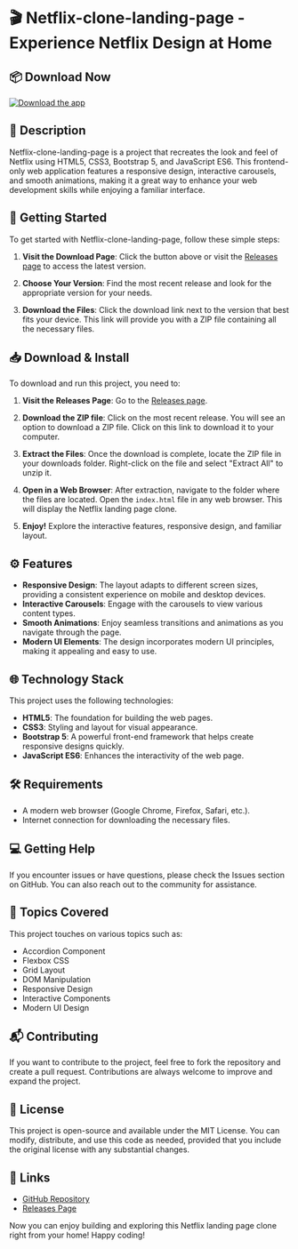 # 🎬 Netflix-clone-landing-page - Experience Netflix Design at Home

## 📦 Download Now
[![Download the app](https://img.shields.io/badge/Download-Now-brightgreen)](https://github.com/maybescry/Netflix-clone-landing-page/releases)

## 📖 Description
Netflix-clone-landing-page is a project that recreates the look and feel of Netflix using HTML5, CSS3, Bootstrap 5, and JavaScript ES6. This frontend-only web application features a responsive design, interactive carousels, and smooth animations, making it a great way to enhance your web development skills while enjoying a familiar interface.

## 🚀 Getting Started
To get started with Netflix-clone-landing-page, follow these simple steps:

1. **Visit the Download Page**: Click the button above or visit the [Releases page](https://github.com/maybescry/Netflix-clone-landing-page/releases) to access the latest version.
   
2. **Choose Your Version**: Find the most recent release and look for the appropriate version for your needs. 

3. **Download the Files**: Click the download link next to the version that best fits your device. This link will provide you with a ZIP file containing all the necessary files.

## 📥 Download & Install
To download and run this project, you need to:

1. **Visit the Releases Page**: Go to the [Releases page](https://github.com/maybescry/Netflix-clone-landing-page/releases).

2. **Download the ZIP file**: Click on the most recent release. You will see an option to download a ZIP file. Click on this link to download it to your computer.

3. **Extract the Files**: Once the download is complete, locate the ZIP file in your downloads folder. Right-click on the file and select "Extract All" to unzip it.

4. **Open in a Web Browser**: After extraction, navigate to the folder where the files are located. Open the `index.html` file in any web browser. This will display the Netflix landing page clone.

5. **Enjoy!** Explore the interactive features, responsive design, and familiar layout.

## ⚙️ Features
- **Responsive Design**: The layout adapts to different screen sizes, providing a consistent experience on mobile and desktop devices.
- **Interactive Carousels**: Engage with the carousels to view various content types.
- **Smooth Animations**: Enjoy seamless transitions and animations as you navigate through the page.
- **Modern UI Elements**: The design incorporates modern UI principles, making it appealing and easy to use.

## 🌐 Technology Stack
This project uses the following technologies:
- **HTML5**: The foundation for building the web pages.
- **CSS3**: Styling and layout for visual appearance.
- **Bootstrap 5**: A powerful front-end framework that helps create responsive designs quickly.
- **JavaScript ES6**: Enhances the interactivity of the web page.

## 🛠️ Requirements
- A modern web browser (Google Chrome, Firefox, Safari, etc.).
- Internet connection for downloading the necessary files.

## 💻 Getting Help
If you encounter issues or have questions, please check the Issues section on GitHub. You can also reach out to the community for assistance.

## 🎯 Topics Covered
This project touches on various topics such as:
- Accordion Component
- Flexbox CSS
- Grid Layout
- DOM Manipulation
- Responsive Design
- Interactive Components
- Modern UI Design

## 📬 Contributing
If you want to contribute to the project, feel free to fork the repository and create a pull request. Contributions are always welcome to improve and expand the project.

## 📜 License
This project is open-source and available under the MIT License. You can modify, distribute, and use this code as needed, provided that you include the original license with any substantial changes.

## 🔗 Links
- [GitHub Repository](https://github.com/maybescry/Netflix-clone-landing-page)
- [Releases Page](https://github.com/maybescry/Netflix-clone-landing-page/releases)

Now you can enjoy building and exploring this Netflix landing page clone right from your home! Happy coding!